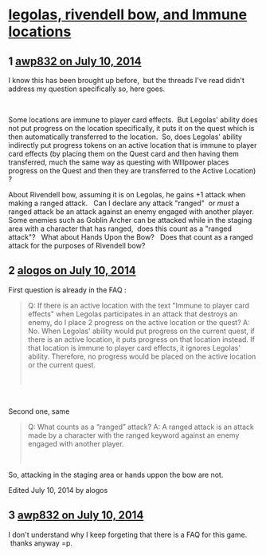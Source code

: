 # [legolas, rivendell bow,  and Immune locations](https://community.fantasyflightgames.com/topic/110516-legolas-rivendell-bow-and-immune-locations/)

## 1 [awp832 on July 10, 2014](https://community.fantasyflightgames.com/topic/110516-legolas-rivendell-bow-and-immune-locations/?do=findComment&comment=1149804)

I know this has been brought up before,  but the threads I've read didn't address my question specifically so, here goes.

 

Some locations are immune to player card effects.  But Legolas' ability does not put progress on the location specifically, it puts it on the quest which is then automatically transferred to the location.  So, does Legolas' ability indirectly put progress tokens on an active location that is immune to player card effects (by placing them on the Quest card and then having them transferred, much the same way as questing with WIllpower places progress on the Quest and then they are transferred to the Active Location) ?

About Rivendell bow, assuming it is on Legolas, he gains +1 attack when making a ranged attack.   Can I declare any attack "ranged"  or *must* a ranged attack be an attack against an enemy engaged with another player.   Some enemies such as Goblin Archer can be attacked while in the staging area with a character that has ranged,  does this count as a "ranged attack"?   What about Hands Upon the Bow?   Does that count as a ranged attack for the purposes of Rivendell bow?

## 2 [alogos on July 10, 2014](https://community.fantasyflightgames.com/topic/110516-legolas-rivendell-bow-and-immune-locations/?do=findComment&comment=1149823)

First question is already in the FAQ :

> Q: If there is an active location with the text "Immune
> to player card effects" when Legolas participates in an
> attack that destroys an enemy, do I place 2 progress on
> the active location or the quest?
> A: No. When Legolas' ability would put progress on
> the current quest, if there is an active location, it puts
> progress on that location instead. If that location is
> immune to player card effects, it ignores Legolas'
> ability. Therefore, no progress would be placed on the
> active location or the current quest.
> 
>  

 

Second one, same

> Q: What counts as a “ranged” attack?
> A: A ranged attack is an attack made by a character
> with the ranged keyword against an enemy engaged
> with another player.
> 
>  

So, attacking in the staging area or hands uppon the bow are not.

Edited July 10, 2014 by alogos

## 3 [awp832 on July 10, 2014](https://community.fantasyflightgames.com/topic/110516-legolas-rivendell-bow-and-immune-locations/?do=findComment&comment=1149835)

I don't understand why I keep forgeting that there is a FAQ for this game.  thanks anyway =p.

